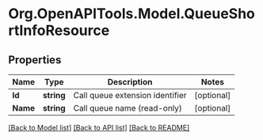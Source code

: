 
# Org.OpenAPITools.Model.QueueShortInfoResource

## Properties

Name | Type | Description | Notes
------------ | ------------- | ------------- | -------------
**Id** | **string** | Call queue extension identifier | [optional] 
**Name** | **string** | Call queue name (read-only) | [optional] 

[[Back to Model list]](../README.md#documentation-for-models)
[[Back to API list]](../README.md#documentation-for-api-endpoints)
[[Back to README]](../README.md)

